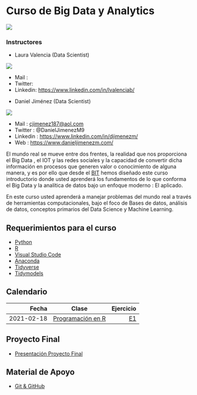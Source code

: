 # Curso de Big Data y Analytics


![](https://bit.institute/images/Instituto-Cursos-Programacion-50lg.png)


### Instructores

* Laura Valencia (Data Scientist)
 
![](https://media-exp1.licdn.com/dms/image/C5603AQGrilH4jlTR9Q/profile-displayphoto-shrink_200_200/0/1604584143820?e=1619049600&v=beta&t=exJLY_geIykqdFGUt3WqXevKeDYXz99Jbjvt9C0e42Q)

  + Mail : 
  + Twitter: 
  + Linkedin: https://www.linkedin.com/in/lvalenciab/
  
* Daniel Jiménez (Data Scientist)

![](https://media-exp1.licdn.com/dms/image/C5603AQELw6YtZh3zmw/profile-displayphoto-shrink_200_200/0/1607703563849?e=1619049600&v=beta&t=Su_TpTDpDPFtyBL6xhl4iShfaeoYXM-iOI7yx6LFYUg) 

  + Mail : cjimenez187@aol.com
  + Twitter : @DanielJimenezM9
  + Linkedin : https://www.linkedin.com/in/djimenezm/
  + Web : https://www.danieljimenezm.com/
  


El mundo real se mueve entre dos frentes, la realidad que nos proporciona el Big Data , el IOT y las redes sociales y la capacidad de convertir dicha información en procesos que generen valor o conocimiento de alguna manera, y es por ello que desde el [BIT](https://bit.institute/) hemos diseñado este curso introductorio donde usted aprenderá los fundamentos de lo que conforma el Big Data y la analítica de datos bajo un enfoque moderno : El aplicado.

En este curso usted aprenderá a manejar problemas del mundo real a través de herramientas computacionales, bajo el foco de Bases de datos, análisis de datos, conceptos primarios del Data Science y Machine Learning.

## Requerimientos para el curso

* [Python](https://www.python.org/downloads/)
* [R](https://www.icesi.edu.co/CRAN/)
* [Visual Studio Code](https://code.visualstudio.com/)
* [Anaconda](https://www.anaconda.com/products/individual)
* [Tidyverse](https://www.tidyverse.org/)
* [Tidymodels](https://www.tidymodels.org/)


## Calendario

|Fecha|Clase|Ejercicio|
|-----:|-----|------:|
|2021-02-18|[Programación en R](https://github.com/carlosjimenez88M/Big-Data-y-Analytics/blob/master/Presentaciones/R.pdf)|[E1](https://github.com/carlosjimenez88M/Big-Data-y-Analytics/blob/master/Ejercicios/E1.md)|


## Proyecto Final

* [Presentación Proyecto Final]()


## Material de Apoyo

* [Git & GitHub](https://github.com/carlosjimenez88M/Big-Data-y-Analytics/blob/master/Presentaciones/git%26github.pdf)


